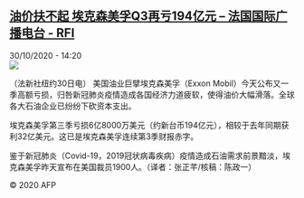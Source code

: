 <!--1604066097000-->
[油价扶不起 埃克森美孚Q3再亏194亿元 – 法国国际广播电台 - RFI](http://www.rfi.fr//cn/contenu/20201030-%E6%B2%B9%E4%BB%B7%E6%89%B6%E4%B8%8D%E8%B5%B7-%E5%9F%83%E5%85%8B%E6%A3%AE%E7%BE%8E%E5%AD%9Aq3%E5%86%8D%E4%BA%8F194%E4%BA%BF%E5%85%83)
------

<div>30/10/2020 - 14:20</div><img src="https://s.rfi.fr/media/display/a1a34c98-1ab5-11eb-bf45-005056a964fe/w:310/p:16x9/eco0013b.201030212002.jpg"><div class="t-content__body u-clearfix"><p>（法新社纽约30日电）    美国油业巨擘埃克森美孚（Exxon Mobil）今天公布又一季高额亏损，归咎新冠肺炎疫情造成各国经济力道疲软，使得油价大幅滑落。全球各大石油企业已纷纷下砍资本支出。</p><p>    埃克森美孚第三季亏损6亿8000万美元（约新台币194亿元），相较于去年同期获利32亿美元。这已是埃克森美孚连续第3季财报赤字。</p><p>    鉴于新冠肺炎（Covid-19，2019冠状病毒疾病）疫情造成石油需求前景黯淡，埃克森美孚昨天宣布在美国裁员1900人。（译者：张正芊/核稿：陈政一）</p><p class="t-copyright">© 2020 AFP</p>        </div>
